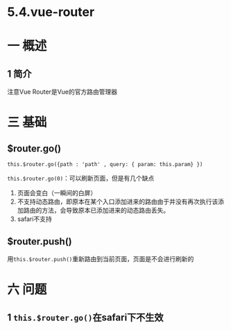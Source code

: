 # 5.4.vue-router

# 一 概述
## 1 简介
注意Vue Router是Vue的官方路由管理器

# 三 基础

## $router.go()
`this.$router.go({path : 'path' , query: { param: this.param} })`

`this.$router.go(0)`：可以刷新页面，但是有几个缺点
1. 页面会变白（一瞬间的白屏）
2. 不支持动态路由，即原本在某个入口添加进来的路由由于并没有再次执行该添加路由的方法，会导致原本已添加进来的动态路由丢失。
3. safari不支持

## $router.push()
用`this.$router.push()`重新路由到当前页面，页面是不会进行刷新的

# 六 问题
## 1 `this.$router.go()`在safari下不生效